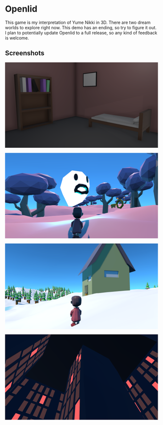 # Openlid

This game is my interpretation of Yume Nikki in 3D. There are two dream worlds to explore right now. This demo has an ending, so try to figure it out. I plan to potentially update Openlid to a full release, so any kind of feedback is welcome.

## Screenshots

![Openlid_Room](Screenshots/Openlid_Room.png)

![Openlid_Ghost](Screenshots/Openlid_Ghost.png)

![Openlid_Cabin](Screenshots/Openlid_Cabin.png)

![Openlid_City](Screenshots/Openlid_City.png)
